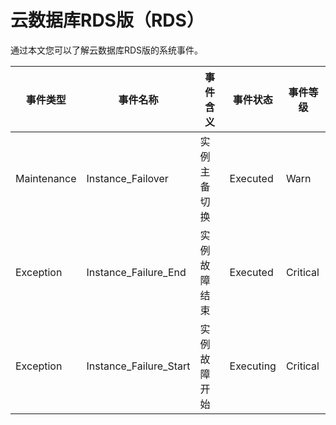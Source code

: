 # 云数据库RDS版（RDS）

通过本文您可以了解云数据库RDS版的系统事件。

|事件类型|事件名称|事件含义|事件状态|事件等级|
|----|----|----|----|----|
|Maintenance|Instance\_Failover|实例主备切换|Executed|Warn|
|Exception|Instance\_Failure\_End|实例故障结束|Executed|Critical|
|Exception|Instance\_Failure\_Start|实例故障开始|Executing|Critical|

